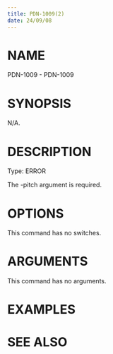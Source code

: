 ```yaml
---
title: PDN-1009(2)
date: 24/09/08
---
```


# NAME

PDN-1009 - PDN-1009

# SYNOPSIS

N/A.

# DESCRIPTION

Type: ERROR

The -pitch argument is required.

# OPTIONS

This command has no switches.

# ARGUMENTS

This command has no arguments.

# EXAMPLES

# SEE ALSO
